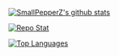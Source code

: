 
<!--
**SmallPepperZ/SmallPepperZ** is a ✨ _special_ ✨ repository because its `README.md` (this file) appears on your GitHub profile.
-->

[![SmallPepperZ's github stats](https://github-readme-stats.vercel.app/api?username=smallpepperz&hide=stars&count_private=true&show_icons=true&theme=tokyonight)](#)

[![Repo Stat](https://github-readme-stats.vercel.app/api/pin/?username=smallpepperz&repo=SachiBotPy&theme=tokyonight)](https://github.com/SmallPepperZ/SachiBotPy-DiscordBot)

[![Top Languages](https://github-readme-stats.vercel.app/api/top-langs/?username=smallpepperz&theme=tokyonight)](#)
